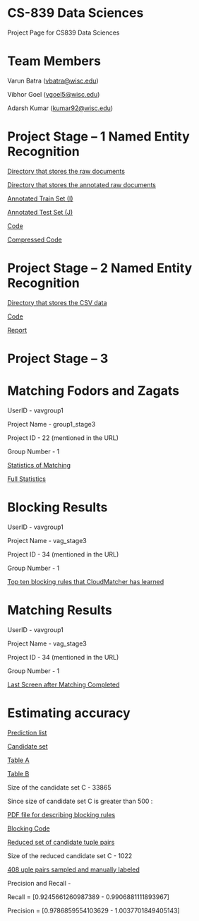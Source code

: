 # CS-839 Data Sciences
  Project Page for CS839 Data Sciences
  
# Team Members
  Varun Batra (vbatra@wisc.edu)
 
  Vibhor Goel (vgoel5@wisc.edu)
  
  Adarsh Kumar (kumar92@wisc.edu)
  
# Project Stage – 1 Named Entity Recognition
  
  [Directory that stores the raw documents ](https://github.com/batravarun125/CS839-Data-Science/tree/master/data/raw_copy)

  [Directory that stores the annotated raw documents ](https://github.com/batravarun125/CS839-Data-Science/tree/master/data/raw_limited_annotated)

  [Annotated Train Set (I) ](https://github.com/batravarun125/CS839-Data-Science/tree/master/dev_data)
  
  [Annotated Test Set (J) ](https://github.com/batravarun125/CS839-Data-Science/tree/master/test_data)
  
  [Code ](https://github.com/batravarun125/CS839-Data-Science)
  
  [Compressed Code ](https://github.com/batravarun125/CS839-Data-Science/blob/master/Stage1.zip)
  
  


# Project Stage – 2 Named Entity Recognition
  [Directory that stores the CSV data ](https://github.com/batravarun125/CS839-Data-Science/tree/master/Stage2/MyData)

  [Code ](https://github.com/batravarun125/CS839-Data-Science/tree/master/Stage2/Code)

  [Report ](https://github.com/batravarun125/CS839-Data-Science/blob/master/Stage2/Report_Stage-2.pdf)
 
  
# Project Stage – 3 

# Matching Fodors and Zagats

UserID - vavgroup1

Project Name - group1_stage3

Project ID - 22 (mentioned in the URL)

Group Number - 1

 [ Statistics of Matching ](https://github.com/batravarun125/CS839-Data-Science/blob/master/Stage3/cloudmatcher_SS.pdf)
 
 [ Full Statistics ](https://github.com/batravarun125/CS839-Data-Science/blob/master/Stage3/group1stage3_al_ds)
 


# Blocking Results

UserID - vavgroup1

Project Name - 	vag_stage3

Project ID - 34 (mentioned in the URL)

Group Number - 1

 [ Top ten blocking rules that CloudMatcher has learned ](https://github.com/batravarun125/CS839-Data-Science/blob/master/Stage3/MyBockingFinal.pdf)
 

# Matching Results

UserID - vavgroup1

Project Name - 	vag_stage3

Project ID - 34 (mentioned in the URL)

Group Number - 1

 [ Last Screen after Matching Completed ](https://github.com/batravarun125/CS839-Data-Science/blob/master/Stage3/MatchingPDF.pdf)
 
 # Estimating accuracy

[Prediction list](https://github.com/batravarun125/CS839-Data-Science/blob/master/Stage3/prediction)

[Candidate set](https://github.com/batravarun125/CS839-Data-Science/blob/master/Stage3/candidate)

[Table A](https://github.com/batravarun125/CS839-Data-Science/blob/master/Stage3/tableA)

[Table B](https://github.com/batravarun125/CS839-Data-Science/blob/master/Stage3/tableB)

Size of the candidate set C - 33865

Since size of candidate set C is greater than 500 :

[PDF file for describing blocking rules](https://github.com/batravarun125/CS839-Data-Science/blob/master/Stage3/Stage3-pdf.pdf)

[Blocking Code](https://github.com/batravarun125/CS839-Data-Science/blob/master/Stage3/blockingCode.py)

[Reduced set of candidate tuple pairs](https://github.com/batravarun125/CS839-Data-Science/blob/master/Stage3/candidate_set_reduced.csv)

Size of the reduced candidate set C - 1022

[408 uple pairs sampled and manually labeled](https://github.com/batravarun125/CS839-Data-Science/blob/master/Stage3/manually_labeled.csv)

Precision and Recall - 

Recall = [0.9245661260987389 - 0.9906881111893967]

Precision = [0.9786859554103629 - 1.0037701849405143]
